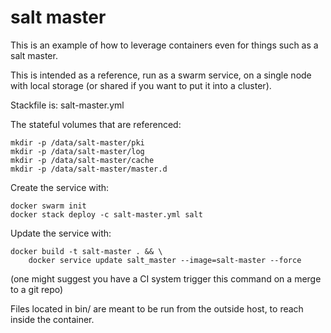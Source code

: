 # salt master

This is an example of how to leverage containers even for things such as a salt master.

This is intended as a reference, run as a swarm service, on a single node with local storage (or shared if you want to put it into a cluster).

Stackfile is: salt-master.yml

The stateful volumes that are referenced:

    mkdir -p /data/salt-master/pki
    mkdir -p /data/salt-master/log
    mkdir -p /data/salt-master/cache
    mkdir -p /data/salt-master/master.d

Create the service with:

    docker swarm init
    docker stack deploy -c salt-master.yml salt

Update the service with:

    docker build -t salt-master . && \
        docker service update salt_master --image=salt-master --force

(one might suggest you have a CI system trigger this command on a merge to a git repo)

Files located in bin/ are meant to be run from the outside host, to reach inside the container.
